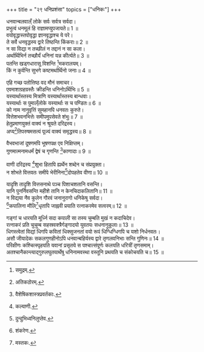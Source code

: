 +++
title = "२९ धनिप्रशंसा"
topics = ["धनिकः"]
+++
  
धनवान्बलवाल्ँ लोके सर्वः सर्वत्र सर्वदा।  
प्रभुत्वं धनमूलं हि राज्ञामप्युपजायते॥ 1 ॥  
वयोवृद्धास्तपोवृद्धा ज्ञानवृद्धाश्च ये परे।  
ते सर्वे धनवृद्धस्य द्वारे तिष्ठन्ति किंकराः॥ 2 ॥  
न सा विद्या न तच्छीलं न तद्दानं न सा कला।  
अर्थार्थिभिर्न तच्छौर्यं धनिनां यन्न कीर्त्यते॥ 3 ॥  
पतन्ति खड्गधारासु विशन्ति [^6]मकरालयम्।  
किं न कुर्वन्ति सुभगे कष्टमर्थार्थिनो जनाः॥ 4 ॥  
  
[^6]: समुद्रम्.

एहि गच्छ पतोत्तिष्ठ वद मौनं समाचर।  
एवमाशाग्रहग्रस्तैः क्रीडन्ति धनिनोऽर्थिभिः॥ 5 ॥  
यस्यार्थास्तस्य मित्राणि यस्यार्थास्तस्य बान्धवाः।  
यस्यार्थाः स पुमाल्ँलोके यस्यार्थाः स च पण्डितः॥ 6 ॥  
को नाम नानुवृत्तिं सुमहानपि धनवतः कुरुते।  
वित्तेशभवनभित्तेः समीपमुपसेवते शंभुः॥ 7 ॥  
हेतुप्रमाणयुक्तं वाक्यं न श्रूयते दरिद्रस्य।  
अप्य[^7]तिपरुषमसत्यं पूज्यं वाक्यं समृद्धस्य॥ 8 ॥  
  
[^7]: अतिकठोरम्.

वैभवभाजां दूषणमपि भूषणपक्ष एव निक्षिप्तम्।  
गुणमात्मनामधर्मं द्वेषं च गृणन्ति [^8]काणादाः॥ 9 ॥  
  
[^8]: वैशेषिकशास्त्रप्रवर्तकाः.

वाणी दरिद्रस्य [^9]शुभा हितापि ह्यर्थेन शब्देन च संप्रयुक्ता।  
न शोभते वित्तवतः समीपे भेरीनिना[^10]दोपहतेव वीणा॥ 10 ॥  
  
[^9]: कल्याणी.

[^10]: दुन्दुभिध्वनिलुप्तेव.

यादृशि तादृशि वित्तसनाथे पञ्च पिशाचशतानि वसन्ति।  
यानि पुनर्निवसन्ति महीशे तानि न केनचिदाकलितानि॥ 11 ॥  
न विद्यया नैव कुलेन गौरवं जनानुरागो धनिकेषु सर्वदा।  
[^11]कपालिना मौलि[^12]धृतापि जाह्नवी प्रयाति रत्नाकरमेव सत्वरम्॥ 12 ॥  
  
[^11]: शंकरेण.

[^12]: मस्तकः.

गङ्गां च धारयति मूर्ध्नि सदा कपाली सा तस्य चुम्बति मुखं न कदाचिदेव।  
रत्नाकरं प्रति चुचुम्ब सहस्रवक्त्रैर्गङ्गादयो युवतयः सधनानुकूलाः॥ 13 ॥  
धिगस्त्वेतां विद्यां धिगपि कवितां धिक्सुजनतां वयो रूपं धिग्धिग्धिगपि च यशो निर्धनवतः।  
असौ जीयादेकः सकलगुणहीनोऽपि धनवान्बहिर्यस्य द्वारे तृणलवनिभाः सन्ति गुणिनः॥ 14 ॥  
परिक्षीणः कश्चित्स्पृहयति यवानां प्रसृतये स पश्चात्संपूर्णः कलयति धरित्रीं तृणसमाम्।  
अतश्चानैकान्त्याद्गुरुलघुतयार्थेषु धनिनामवस्था वस्तूनि प्रथयति च संकोचयति च॥ 15 ॥  